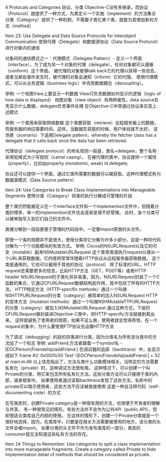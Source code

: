 4 Protocals and Categories
协议、分类
Objective-C没有多继承，而协议（Protocol）就提供了一种方式，为类定义一个实施（implement）的方法集合
分类（Category）提供了一种机制，不需要子类化某个类，就能为其增加新的方法（method）

Item 23: Use Delegate and Data Source Protocols for Interobject Communication
使用代理（Delegate）和数据源协议（Data Source Protocol）进行对象内的通信

对象间的通信模式之一：代理模式（Delegate Pattern）- 定义一个界面（interface），为了成为另一个对象的代理（delegate），任何对象都可以遵循（conform）这个界面。
被代理的对象能够talk back它的代理以获得一些信息。或者当某些事件发生时，被代理的对象会通知（inform）它的代理。
使用代理模式，可以从业务逻辑（business logic）中去除数据耦合（decoupling）。

举例: 一个视图View上要显示一列数据
	View只负责数据如何显示的逻辑（logic of how data is displayed）
	视图对象（view object）有两种属性，data source负责显示什么数据，delegate负责事件处理
	在Objective-C中常通过协议来实现上述模式

举例: 一个类用来获取网络数据
	这个类要获取（retrieve）远程服务器上的数据，而服务器的响应需要时间。这样，当数据在获取的时候，用户体验就不太好。
	该场景（scenario）下适用Delegate pattern，whereby the fetcher class has a delegate that it calls back once the data has been retrieved.

代理协议（delegate protocol）的命名规则一般是，类名+delegate，整个名称采用驼峰式大小写规则（camel casing）。
在被代理的类中，协议提供一个属性（property），比如@property (nonatomic, weak) id<EOCNetworkFetcherDelegate> delegate;

协议还可以提供一个界面，通过它类所需要的数据可以被获取。这种代理模式称为数据源模式（Data Source pattern）

Item 24: Use Categories to Break Class Implementations into Manageable Segments
使用分类（Category）将类的执行分解成可管理的片段

整个类仍然能被定义在一个interface文件和一个implemention文件中，但随着分类的增多，单一的implemention文件也会逐渐变得不好管理。
此时，各个分类可以被单独写入到它们自己的文件中。

类被分解到一段段更便于管理的代码段中。一定要import原类的头文件。

即使一个类的规模并不是很大，使用分类将它分解为许多小部分，这是一种将代码分解为一个个功能模块的有效方式。
举例: Cocoa的NSURLRequest以及它的可变（mutable）副本NSMutableURLRequest
	这个类常用语执行request以便从一个URL来获取数据。它的使用常常伴随着HTTP协议从远程服务器获取数据。
	这个类是通用的，它也可以被用于其他的协议（protocol）
	除了标准的URL，HTTP request还需要更多的信息，比如HTTP方法（GET，POST等）或者HTTP header
NSURLRequest的子类化并非易事，因为，NSURLRequest封装了一个C函数的集合，它通过CFURLRequest数据结构起作用，其中包括了所有的HTTP方法。
HTTP特定方法（HTTP-specific methods）通过一个叫做NSHTTPURLRequest的分类（category）被简单的加入NSURLRequest
HTTP的变体方法（mutation methods）通过一个叫做NSHMutableTTPURLRequest的分类（category）被加入NSMutableURLRequest
通过这种方式，下层的CFURLRequest被封装进Objective-C类中，但HTTP-specific方法就被剥离出来。
这样就避免了使用者的困惑，如果不这么做，使用者就会觉得奇怪，在一个request对象中，为什么要使用FTP协议去设置HTTP方法

为了调试（debugging）的目的将类进行分类，因为分类名为所有该分类中的方法加了一个标志
举例: addFriend:方法紧跟着一个symbol名
	-[EOCPerson(Friendship)addFriend:]
	在调试器的追踪（backtrace）中，会显示成如下
	frame #2: 0x0001c50 Test'-[EOCPerson(Friendship)addFriend:]
	+ 32 at main.m:46
以上信息指出了，方法与类什么功能模块相关。当特定的方法需要私有化（private）时，这种调试方法很有用。
这种情况下，可以创建一个叫Private的分类，用它来包含所有私有化方法。这些分类方法可以只被用于类的内部，或者框架中。
如果使用者通过读取backtrace发现了这些方法，名称中的private可以暗示使用者，这些方法不应该被直接使用
这是一种自注释代码（self-documenting code）的方式

在写类库时，创建Private category是一种很有用的方法，也很便于开发者的理解与共享。
有一种很常见的情形，有些方法并不会作为公共API（public API），但却很适合类库自己内部的使用。
在这样的情形下，创建一个Private分类就是一个很好地选择，因为，在类库中，只要是在相关方法需要被使用的地方，该分类的头文件会被import。
如果分类的头文件不作为发布类库的一部分，类库的consumer就无法知道这些私有方法的存在。

Item 24 Things to Remember:
Use categories to split a class implementation into more manageable fragments.
Create a category called Private to hide implementation detail of methods that should be considered as pricate.
